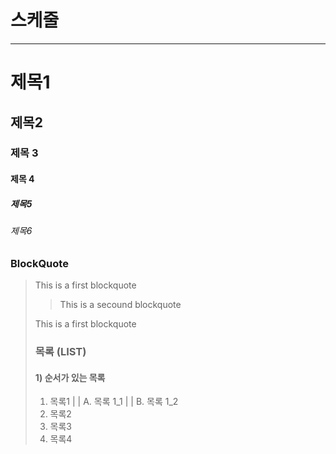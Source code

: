 # 스케줄

---

# 제목1

## 제목2

### 제목 3

#### 제목 4

##### 제목5

###### 제목6

### BlockQuote

> This is a first blockquote
>
> > This is a secound blockquote
>
> This is a first blockquote
>
> ### 목록 (LIST)
>
> #### 1) 순서가 있는 목록
>
> 1. 목록1
>    | | A. 목록 1_1
>    | | B. 목록 1_2
> 2. 목록2
> 3. 목록3
> 4. 목록4

